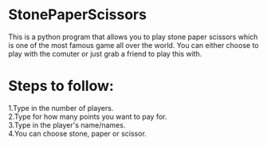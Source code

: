# StonePaperScissors
This is a python program that allows you to play stone paper scissors which is one of the most famous game all over the world.
You can either choose to play with the comuter or just grab a friend to play this with.

# Steps to follow:
1.Type in the number of players.     
2.Type for how many points you want to pay for.     
3.Type in the player's name/names.     
4.You can choose stone, paper or scissor.     
